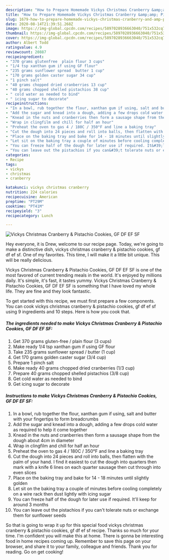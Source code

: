 ```yaml
---
description: "How to Prepare Homemade Vickys Christmas Cranberry &amp;amp; Pistachio Cookies, GF DF EF SF"
title: "How to Prepare Homemade Vickys Christmas Cranberry &amp;amp; Pistachio Cookies, GF DF EF SF"
slug: 1679-how-to-prepare-homemade-vickys-christmas-cranberry-and-amp-pistachio-cookies-gf-df-ef-sf
date: 2020-08-14T21:39:51.268Z
image: https://img-global.cpcdn.com/recipes/5897028936663040/751x532cq70/vickys-christmas-cranberry-pistachio-cookies-gf-df-ef-sf-recipe-main-photo.jpg
thumbnail: https://img-global.cpcdn.com/recipes/5897028936663040/751x532cq70/vickys-christmas-cranberry-pistachio-cookies-gf-df-ef-sf-recipe-main-photo.jpg
cover: https://img-global.cpcdn.com/recipes/5897028936663040/751x532cq70/vickys-christmas-cranberry-pistachio-cookies-gf-df-ef-sf-recipe-main-photo.jpg
author: Albert Todd
ratingvalue: 4.9
reviewcount: 20887
recipeingredient:
- "370 grams glutenfree  plain flour 3 cups"
- "1/4 tsp xanthan gum if using GF flour"
- "235 grams sunflower spread  butter 1 cup"
- "170 grams golden caster sugar 34 cup"
- "1 pinch salt"
- "40 grams chopped dried cranberries 13 cup"
- "40 grams chopped shelled pistachios 38 cup"
- " cold water as needed to bind"
- " icing sugar to decorate"
recipeinstructions:
- "In a bowl, rub together the flour, xanthan gum if using, salt and butter with your fingertips to form breadcrumbs"
- "Add the sugar and knead into a dough, adding a few drops cold water as required to help it come together"
- "Knead in the nuts and cranberries then form a sausage shape from the dough about 4cm in diameter"
- "Wrap in clingfilm and chill for half an hour"
- "Preheat the oven to gas 4 / 180C / 350°F and line a baking tray"
- "Cut the dough into 24 pieces and roll into balls, then flatten with the palm of your hand. I find it easiest to cut the dough into quarters then mark with a knife 6 lines on each quarter sausage then cut through into even slices"
- "Place on the baking tray and bake for 14 - 18 minutes until slightly golden"
- "Let sit on the baking tray a couple of minutes before cooling completely on a wire rack then dust lightly with icing sugar"
- "You can freeze half of the dough for later use if required. It&#39;ll keep for around 3 months"
- "You can leave out the pistachios if you can&#39;t tolerate nuts or exchange them for sunflower seeds"
categories:
- Recipe
tags:
- vickys
- christmas
- cranberry

katakunci: vickys christmas cranberry 
nutrition: 224 calories
recipecuisine: American
preptime: "PT29M"
cooktime: "PT41M"
recipeyield: "3"
recipecategory: Lunch

---
```



![Vickys Christmas Cranberry &amp; Pistachio Cookies, GF DF EF SF](https://img-global.cpcdn.com/recipes/5897028936663040/751x532cq70/vickys-christmas-cranberry-pistachio-cookies-gf-df-ef-sf-recipe-main-photo.jpg)

Hey everyone, it is Drew, welcome to our recipe page. Today, we're going to make a distinctive dish, vickys christmas cranberry &amp; pistachio cookies, gf df ef sf. One of my favorites. This time, I will make it a little bit unique. This will be really delicious.



Vickys Christmas Cranberry &amp; Pistachio Cookies, GF DF EF SF is one of the most favored of current trending meals in the world. It's enjoyed by millions daily. It's simple, it's fast, it tastes yummy. Vickys Christmas Cranberry &amp; Pistachio Cookies, GF DF EF SF is something that I have loved my whole life. They are fine and they look fantastic.


To get started with this recipe, we must first prepare a few components. You can cook vickys christmas cranberry &amp; pistachio cookies, gf df ef sf using 9 ingredients and 10 steps. Here is how you cook that.

<!--inarticleads1-->

##### The ingredients needed to make Vickys Christmas Cranberry &amp; Pistachio Cookies, GF DF EF SF:

1. Get 370 grams gluten-free / plain flour (3 cups)
1. Make ready 1/4 tsp xanthan gum if using GF flour
1. Take 235 grams sunflower spread / butter (1 cup)
1. Get 170 grams golden caster sugar (3/4 cup)
1. Prepare 1 pinch salt
1. Make ready 40 grams chopped dried cranberries (1/3 cup)
1. Prepare 40 grams chopped shelled pistachios (3/8 cup)
1. Get  cold water as needed to bind
1. Get  icing sugar to decorate




<!--inarticleads2-->

##### Instructions to make Vickys Christmas Cranberry &amp; Pistachio Cookies, GF DF EF SF:

1. In a bowl, rub together the flour, xanthan gum if using, salt and butter with your fingertips to form breadcrumbs
1. Add the sugar and knead into a dough, adding a few drops cold water as required to help it come together
1. Knead in the nuts and cranberries then form a sausage shape from the dough about 4cm in diameter
1. Wrap in clingfilm and chill for half an hour
1. Preheat the oven to gas 4 / 180C / 350°F and line a baking tray
1. Cut the dough into 24 pieces and roll into balls, then flatten with the palm of your hand. I find it easiest to cut the dough into quarters then mark with a knife 6 lines on each quarter sausage then cut through into even slices
1. Place on the baking tray and bake for 14 - 18 minutes until slightly golden
1. Let sit on the baking tray a couple of minutes before cooling completely on a wire rack then dust lightly with icing sugar
1. You can freeze half of the dough for later use if required. It&#39;ll keep for around 3 months
1. You can leave out the pistachios if you can&#39;t tolerate nuts or exchange them for sunflower seeds




So that is going to wrap it up for this special food vickys christmas cranberry &amp; pistachio cookies, gf df ef sf recipe. Thanks so much for your time. I'm confident you will make this at home. There is gonna be interesting food in home recipes coming up. Remember to save this page on your browser, and share it to your family, colleague and friends. Thank you for reading. Go on get cooking!
